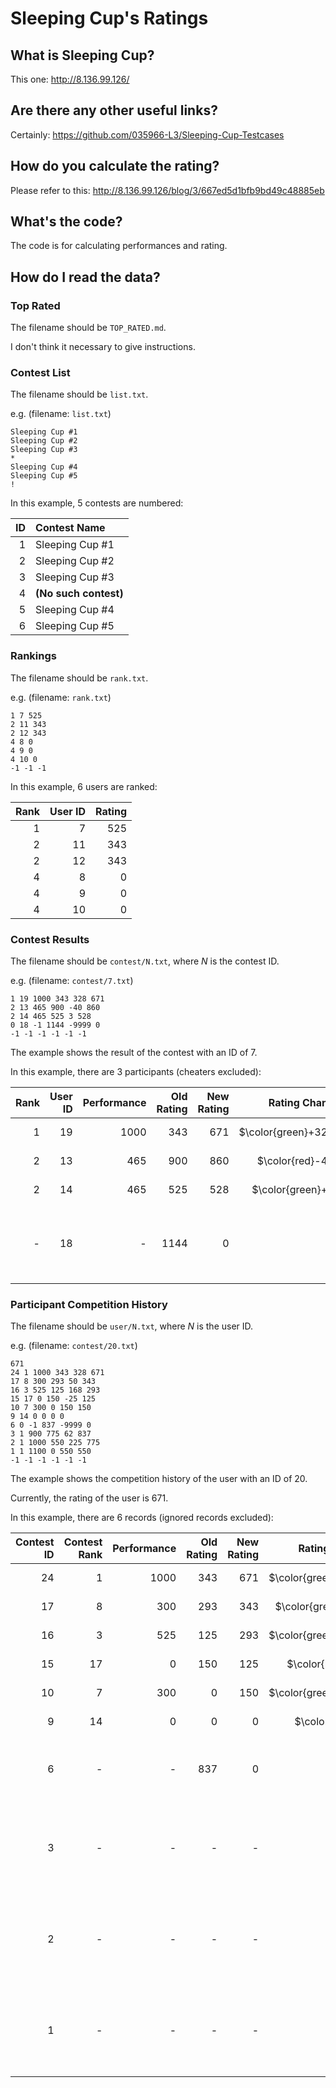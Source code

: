 # Sleeping Cup's Ratings

## What is Sleeping Cup?

This one: <http://8.136.99.126/>

## Are there any other useful links?

Certainly: <https://github.com/035966-L3/Sleeping-Cup-Testcases>

## How do you calculate the rating?

Please refer to this: <http://8.136.99.126/blog/3/667ed5d1bfb9bd49c48885eb>

## What's the code?

The code is for calculating performances and rating.

## How do I read the data?

### Top Rated

The filename should be `TOP_RATED.md`.

I don't think it necessary to give instructions.

### Contest List

The filename should be `list.txt`.

e.g. (filename: `list.txt`)

```plain
Sleeping Cup #1
Sleeping Cup #2
Sleeping Cup #3
*
Sleeping Cup #4
Sleeping Cup #5
!
```

In this example, $5$ contests are numbered:

| ID | Contest Name |
| -: | :- |
| $1$ | Sleeping Cup #1 |
| $2$ | Sleeping Cup #2 |
| $3$ | Sleeping Cup #3 |
| $4$ | **(No such contest)** |
| $5$ | Sleeping Cup #4 |
| $6$ | Sleeping Cup #5 |

### Rankings

The filename should be `rank.txt`.

e.g. (filename: `rank.txt`)

```plain
1 7 525
2 11 343
2 12 343
4 8 0
4 9 0
4 10 0
-1 -1 -1
```

In this example, $6$ users are ranked:

| Rank | User ID | Rating |
| -: | -: | -: |
| $1$ | $7$ | $525$ |
| $2$ | $11$ | $343$ |
| $2$ | $12$ | $343$ |
| $4$ | $8$ | $0$ |
| $4$ | $9$ | $0$ |
| $4$ | $10$ | $0$ |

### Contest Results

The filename should be `contest/N.txt`, where $N$ is the contest ID.

e.g. (filename: `contest/7.txt`)

```plain
1 19 1000 343 328 671
2 13 465 900 -40 860
2 14 465 525 3 528
0 18 -1 1144 -9999 0
-1 -1 -1 -1 -1 -1
```

The example shows the result of the contest with an ID of $7$.

In this example, there are $3$ participants (cheaters excluded):

| Rank | User ID | Performance | Old Rating | New Rating | Rating Change | Status |
| -: | -: | -: | -: | -: | -: | :- |
| $1$ | $19$ | $1000$ | $343$ | $671$ | $\color{green}+328$ | Everying is fine. |
| $2$ | $13$ | $465$ | $900$ | $860$ | $\color{red}-40$ | Everying is fine. |
| $2$ | $14$ | $465$ | $525$ | $528$ | $\color{green}+3$ | Everying is fine. |
| - | $18$ | - | $1144$ | $0$ | - | **He cheated. His rating is set to $\bf{0}$.** |

### Participant Competition History

The filename should be `user/N.txt`, where $N$ is the user ID.

e.g. (filename: `contest/20.txt`)

```plain
671
24 1 1000 343 328 671
17 8 300 293 50 343
16 3 525 125 168 293
15 17 0 150 -25 125
10 7 300 0 150 150
9 14 0 0 0 0
6 0 -1 837 -9999 0
3 1 900 775 62 837
2 1 1000 550 225 775
1 1 1100 0 550 550
-1 -1 -1 -1 -1 -1
```

The example shows the competition history of the user with an ID of $20$.

Currently, the rating of the user is $671$.

In this example, there are $6$ records (ignored records excluded):

| Contest ID | Contest Rank | Performance | Old Rating | New Rating | Rating Change | Status |
| -: | -: | -: | -: | -: | -: | :- |
| $24$ | $1$ | $1000$ | $343$ | $671$ | $\color{green}+328$ | Everying is fine. |
| $17$ | $8$ | $300$ | $293$ | $343$ | $\color{green}+50$ | Everying is fine. |
| $16$ | $3$ | $525$ | $125$ | $293$ | $\color{green}+168$ | Everying is fine. |
| $15$ | $17$ | $0$ | $150$ | $125$ | $\color{red}-25$ | Everying is fine. |
| $10$ | $7$ | $300$ | $0$ | $150$ | $\color{green}+150$ | Everying is fine. |
| $9$ | $14$ | $0$ | $0$ | $0$ | $\color{gray}0$ | Everying is fine. |
| $6$ | - | - | $837$ | $0$ | - | **He cheated. His rating is set to $\bf{0}$.** |
| $3$ | - | - | - | - | - | **This record is ignored because of the punishment for cheating.** |
| $2$ | - | - | - | - | - | **This record is ignored because of the punishment for cheating.** |
| $1$ | - | - | - | - | - | **This record is ignored because of the punishment for cheating.** |
